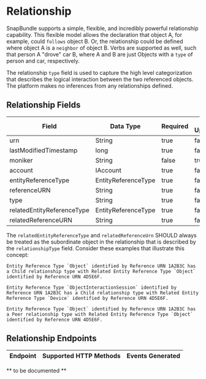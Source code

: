 # Relationship
SnapBundle supports a simple, flexible, and incredibly powerful relationship capability. This flexible model allows the declaration that object A, for example, could `follows` object B. Or, the relationship could be defined where object A is a `neighbor` of object B. Verbs are supported as well, such that person A "drove" car B, where A and B are just Objects with a `type` of person and car, respectively. 

The relationship `type` field is used to capture the high level categorization that describes the logical interaction between the two referenced objects. The platform makes no inferences from any relationships defined.  


## Relationship Fields
Field | Data Type | Required | Can Update | Serialization Level | Default Value
------------ | ------------- | ------------ | ------------ | ------------ | ------------
urn | String  | true | false | Minimum | Generated
lastModifiedTimestamp | long   | true | false | Standard | Generated
moniker | String  | false | true | Standard | null
account | IAccount  | true | fase | Full | Generated
entityReferenceType | EntityReferenceType | true | false | Minimum |
referenceURN | String | true | false | Minimum |
type | String | true | false | Minimum | 
relatedEntityReferenceType | EntityReferenceType | true | false | Minimum |
relatedReferenceURN | String | true | false | Minimum |

The `relatedEntityReferenceType` and `relatedReferenceUrn` SHOULD always be treated as the subordinate object in the relationship that is described by the `relationshipType` field. Consider these examples that illustrate this concept:

`````
Entity Reference Type `Object` identified by Reference URN 1A2B3C has a Child relationship type with Related Entity Reference Type `Object` identified by Reference URN 4D5E6F.
`````  

`````
Entity Reference Type `ObjectInteractionSession` identified by Reference URN 1A2B3C has a Child relationship type with Related Entity Reference Type `Device` identified by Reference URN 4D5E6F.
`````  

`````
Entity Reference Type `Object` identified by Reference URN 1A2B3C has a Peer relationship type with Related Entity Reference Type `Object` identified by Reference URN 4D5E6F.
`````  


## Relationship Endpoints

Endpoint | Supported HTTP Methods | Events Generated
------------ | ------------- | ------------

** to be documented **